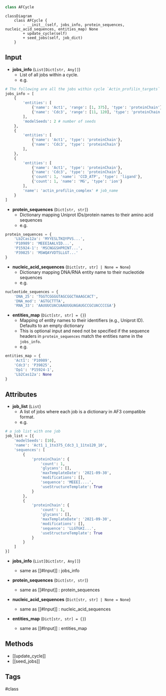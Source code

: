 ```python
class AFCycle
```

```mermaid
classDiagram
    class AFCycle {
        - __init__(self, jobs_info, protein_sequences, nucleic_acid_sequences, entities_map) None
        + update_cycle(self)
        + seed_jobs(self, job_dict)
    }
```

## Input

- **jobs_info** (`List[Dict[str, Any]]`)
	- List of all jobs within a cycle.
	- e.g. 
```python
# The following are all the jobs within cycle `Actin_profilin_targets` in config.yaml
jobs_info = [
	{
		'entities': [
			{'name': 'Act1', 'range': [1, 375], 'type': 'proteinChain'},
	        {'name': 'Cdc3', 'range': [11, 120], 'type': 'proteinChain'}
	    ],
		'modelSeeds': 2 # number of seeds
	},
	{
		'entities': [
			{'name': 'Act1', 'type': 'proteinChain'},
			{'name': 'Cdc3', 'type': 'proteinChain'}
		],
	},
	{
		'entities': [
			{'name': 'Act1', 'type': 'proteinChain'},
			{'name': 'Cdc3', 'type': 'proteinChain'},
			{'count': 1, 'name': 'CCD_ATP', 'type': 'ligand'},
			{'count': 1, 'name': 'MG', 'type': 'ion'}
		],
		'name': 'actin_profilin_complex' # job_name
	}
]
```

- **protein_sequences** (`Dict[str, str]`)
	- Dictionary mapping Uniprot IDs/protein names to their amino acid sequences
	- e.g.
```python
protein_sequences = {
	'Lb2Cas12a': 'MYYESLTKQYPVS...',
	'P10989': 'MEEEIAALVID...',
	'P15924-1': 'MSCNGGSHPRINT...',
	'P39825': 'MSWQAYVDTSLLGT...'
}
```

- **nucleic_acid_sequences** (`Dict[str, str] | None = None`)
	- Dictionary mapping DNA/RNA entity name to their nucleotide sequences
	- e.g.
```python
nucleotide_sequences = {
	'DNA_25': 'TGGTCGGGGTAGCGGCTAAAGCACT',
	'DNA_mod': 'AGTGCTTTA',
	'RNA_33': 'AAUUUCUACUAAUUGUAGAUGCCGCUACCCCGA'}
```

- **entities_map** (`Dict[str, str] = {}`)
	- Mapping of entity names to their identifiers (e.g., Uniprot ID). Defaults to an empty dictionary
	- This is optional input and need not be specified if the sequence headers in `protein_sequences` match the entities name in the `jobs_info`.
	- e.g.
```python
entities_map = {
	'Act1': 'P10989',
	'Cdc3': 'P39825',
	'Dp1': 'P15924-1',
	'Lb2Cas12a': None
}
```


## Attributes

- **job_list** (`List`)
	- A list of jobs where each job is a dictionary in AF3 compatible format.
	- e.g.
```python
# a job list with one job
job_list = [{
	'modelSeeds': [10],
	'name': 'Act1_1_1to375_Cdc3_1_11to120_10',
	'sequences': [
		{
			'proteinChain': {
				'count': 1,
				'glycans': [],
				'maxTemplateDate': '2021-09-30',
				'modifications': [],
				'sequence': 'MEEEI....',
				'useStructureTemplate': True
			}
		},
		{
			'proteinChain': {
				'count': 1,
				'glycans': [],
				'maxTemplateDate': '2021-09-30',
				'modifications': [],
				'sequence': 'LLGTGKI...',
				'useStructureTemplate': True
			}
		}
	]
}]
```

- **jobs_info** (`List[Dict[str, Any]]`)
	- same as [[#Input]] : jobs_info

- **protein_sequences** (`Dict[str, str]`)
	- same as [[#Input]] : protein_sequences

- **nucleic_acid_sequences** (`Dict[str, str] | None = None`)
	- same as [[#Input]] : nucleic_acid_sequences

- **entities_map** (`Dict[str, str] = {}`)
	- same as [[#Input]] : entities_map

## Methods

- [[update_cycle]]
- [[seed_jobs]]

## Tags
#class 